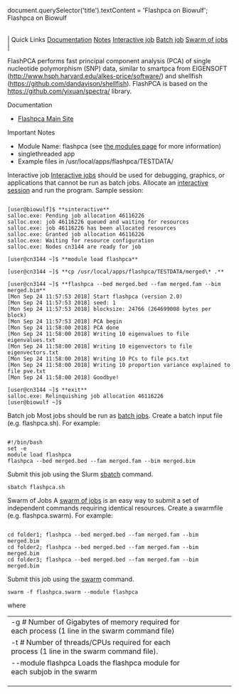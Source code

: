 

document.querySelector('title').textContent = 'Flashpca on Biowulf';
Flashpca on Biowulf


|  |
| --- |
| 
Quick Links
[Documentation](#doc)
[Notes](#notes)
[Interactive job](#int) 
[Batch job](#sbatch) 
[Swarm of jobs](#swarm) 
 |



FlashPCA performs fast principal component analysis (PCA) of single nucleotide polymorphism (SNP) data, similar to smartpca from EIGENSOFT (http://www.hsph.harvard.edu/alkes-price/software/) and shellfish (https://github.com/dandavison/shellfish). FlashPCA is based on the https://github.com/yixuan/spectra/ library.



Documentation
* [Flashpca Main Site](https://github.com/gabraham/flashpca)


Important Notes
* Module Name: flashpca (see [the modules page](/apps/modules.html) for more information)
* singlethreaded app
* Example files in /usr/local/apps/flashpca/TESTDATA/



Interactive job
[Interactive jobs](/docs/userguide.html#int) should be used for debugging, graphics, or applications that cannot be run as batch jobs.
Allocate an [interactive session](/docs/userguide.html#int) and run the program. Sample session:



```

[user@biowulf]$ **sinteractive**
salloc.exe: Pending job allocation 46116226
salloc.exe: job 46116226 queued and waiting for resources
salloc.exe: job 46116226 has been allocated resources
salloc.exe: Granted job allocation 46116226
salloc.exe: Waiting for resource configuration
salloc.exe: Nodes cn3144 are ready for job

[user@cn3144 ~]$ **module load flashpca**

[user@cn3144 ~]$ **cp /usr/local/apps/flashpca/TESTDATA/merged\* .**

[user@cn3144 ~]$ **flashpca --bed merged.bed --fam merged.fam --bim merged.bim**
[Mon Sep 24 11:57:53 2018] Start flashpca (version 2.0)
[Mon Sep 24 11:57:53 2018] seed: 1
[Mon Sep 24 11:57:53 2018] blocksize: 24766 (264699008 bytes per block)
[Mon Sep 24 11:57:53 2018] PCA begin
[Mon Sep 24 11:58:00 2018] PCA done
[Mon Sep 24 11:58:00 2018] Writing 10 eigenvalues to file eigenvalues.txt
[Mon Sep 24 11:58:00 2018] Writing 10 eigenvectors to file eigenvectors.txt
[Mon Sep 24 11:58:00 2018] Writing 10 PCs to file pcs.txt
[Mon Sep 24 11:58:00 2018] Writing 10 proportion variance explained to file pve.txt
[Mon Sep 24 11:58:00 2018] Goodbye!

[user@cn3144 ~]$ **exit**
salloc.exe: Relinquishing job allocation 46116226
[user@biowulf ~]$

```


Batch job
Most jobs should be run as [batch jobs](/docs/userguide.html#submit).
Create a batch input file (e.g. flashpca.sh). For example:



```

#!/bin/bash
set -e
module load flashpca
flashpca --bed merged.bed --fam merged.fam --bim merged.bim

```

Submit this job using the Slurm [sbatch](/docs/userguide.html) command.



```
sbatch flashpca.sh
```

Swarm of Jobs 
A [swarm of jobs](/apps/swarm.html) is an easy way to submit a set of independent commands requiring identical resources.
Create a swarmfile (e.g. flashpca.swarm). For example:



```

cd folder1; flashpca --bed merged.bed --fam merged.fam --bim merged.bim
cd folder2; flashpca --bed merged.bed --fam merged.fam --bim merged.bim
cd folder3; flashpca --bed merged.bed --fam merged.fam --bim merged.bim

```

Submit this job using the [swarm](/apps/swarm.html) command.



```
swarm -f flashpca.swarm --module flashpca
```

where


|  |  |  |  |  |  |
| --- | --- | --- | --- | --- | --- |
| -g *#*  Number of Gigabytes of memory required for each process (1 line in the swarm command file)
 | -t *#* Number of threads/CPUs required for each process (1 line in the swarm command file).
 | --module flashpca Loads the flashpca module for each subjob in the swarm 
 | |
 | |
 | |








